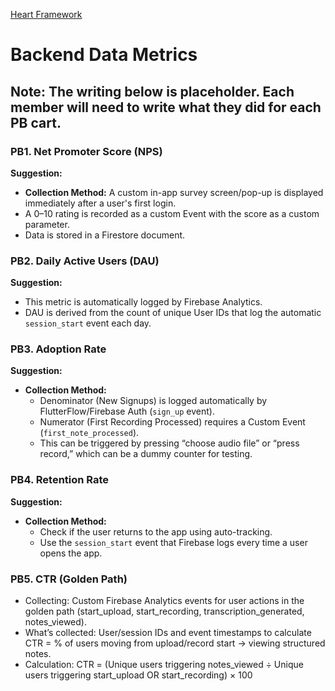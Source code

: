 [Heart Framework](https://docs.google.com/presentation/d/1o-S2jwbj1Vr_2ft_1GInzSYxrX1e2UeC4x1d4qHyIRk/edit?usp=sharing)

# Backend Data Metrics

## **Note**: The writing below is placeholder. Each member will need to write what they did for each PB cart.

### PB1. Net Promoter Score (NPS)
**Suggestion:**  
- **Collection Method:** A custom in-app survey screen/pop-up is displayed immediately after a user's first login.  
- A 0–10 rating is recorded as a custom Event with the score as a custom parameter.  
- Data is stored in a Firestore document.

### PB2. Daily Active Users (DAU)
**Suggestion:**  
- This metric is automatically logged by Firebase Analytics.  
- DAU is derived from the count of unique User IDs that log the automatic `session_start` event each day.

### PB3. Adoption Rate
**Suggestion:**  
- **Collection Method:**  
  - Denominator (New Signups) is logged automatically by FlutterFlow/Firebase Auth (`sign_up` event).  
  - Numerator (First Recording Processed) requires a Custom Event (`first_note_processed`).  
  - This can be triggered by pressing “choose audio file” or “press record,” which can be a dummy counter for testing.

### PB4. Retention Rate
**Suggestion:**  
- **Collection Method:**  
  - Check if the user returns to the app using auto-tracking.  
  - Use the `session_start` event that Firebase logs every time a user opens the app.

### PB5. CTR (Golden Path)
- Collecting: Custom Firebase Analytics events for user actions in the golden path (start_upload, start_recording, transcription_generated, notes_viewed).
- What’s collected: User/session IDs and event timestamps to calculate CTR = % of users moving from upload/record start → viewing structured notes.
- Calculation: CTR = (Unique users triggering notes_viewed ÷ Unique users triggering start_upload OR start_recording) × 100

